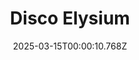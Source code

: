 ---
title: "Disco Elysium"
id: 632470
date: 2025-03-15T00:00:10.768Z
link: games/steam/recent/disco-elysium
image: http://media.steampowered.com/steamcommunity/public/images/apps/632470/b681544caa931c7c1a6788e6e3e33cb42892d17c.jpg
playtime_2weeks: 8
playtime_forever: 8
playtime_windows_forever: 0
playtime_mac_forever: 0
playtime_linux_forever: 8
playtime_deck_forever: 8
---